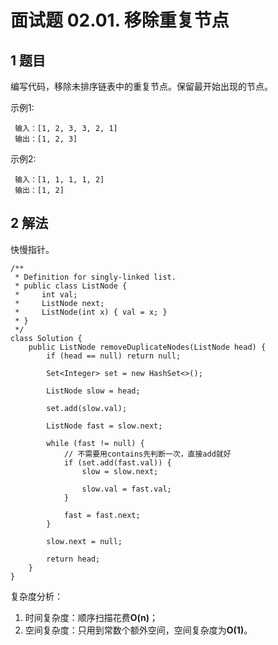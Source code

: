 # 面试题 02.01. 移除重复节点

## 1 题目

编写代码，移除未排序链表中的重复节点。保留最开始出现的节点。

示例1:

```
 输入：[1, 2, 3, 3, 2, 1]
 输出：[1, 2, 3]
```

示例2:

```
 输入：[1, 1, 1, 1, 2]
 输出：[1, 2]
```

## 2 解法

快慢指针。

```
/**
 * Definition for singly-linked list.
 * public class ListNode {
 *     int val;
 *     ListNode next;
 *     ListNode(int x) { val = x; }
 * }
 */
class Solution {
    public ListNode removeDuplicateNodes(ListNode head) {
        if (head == null) return null;

        Set<Integer> set = new HashSet<>();

        ListNode slow = head;

        set.add(slow.val);

        ListNode fast = slow.next;

        while (fast != null) {
            // 不需要用contains先判断一次，直接add就好
            if (set.add(fast.val)) {
                slow = slow.next;

                slow.val = fast.val;
            } 
            
            fast = fast.next;
        }
        
        slow.next = null;

        return head;
    }
}
```

复杂度分析：

1. 时间复杂度：顺序扫描花费**O(n)**；
2. 空间复杂度：只用到常数个额外空间，空间复杂度为**O(1)**。
